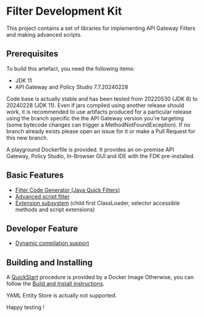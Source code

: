 # Filter Development Kit

This project contains a set of libraries for implementing API Gateway Filters and making advanced scripts.

## Prerequisites

To build this artefact, you need the following items:
 - JDK 11
 - API Gateway and Policy Studio 7.7.20240228
 
Code base is actually stable and has been tested from 20220530 (JDK 8) to 20240228 (JDK 11). Even if jars compiled using another release should work, it is recommended to use artifacts produced for a particular release using the branch specific the the API Gateway version you're targeting (some bytecode changes can trigger a MethodNotFoundException). If no branch already exists please open an issue for it or make a Pull Request for this new branch.

A playground Dockerfile is provided. It provides an on-premise API Gateway, Policy Studio, In-Browser GUI and IDE with the FDK pre-installed.

## Basic Features

 - [Filter Code Generator (Java Quick Filters)](docs/QuickJavaFilter.md)
 - [Advanced script filter](docs/AdvancedScriptFilter.md)
 - [Extension subsystem](docs/Extensions.md) (child first ClassLoader, selector accessible methods and script extensions)

## Developer Feature

 - [Dynamic compilation support](filter-devkit-dynamic/README.md)

## Building and Installing

A [QuickStart](docs/QuickStart.md) procedure is provided by a Docker Image
Otherwise, you can follow the [Build and Install instructions](docs/BuildAndInstall.md).

YAML Entity Store is actually not supported.

Happy testing !